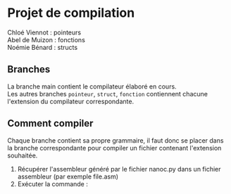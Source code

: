 # Projet de compilation

Chloé Viennot : pointeurs\
Abel de Muizon : fonctions \
Noémie Bénard : structs

## Branches

La branche main contient le compilateur élaboré en cours. \
Les autres branches `pointeur`, `struct`, `fonction` contiennent chacune l'extension du compilateur correspondante. 

## Comment compiler

Chaque branche contient sa propre grammaire, il faut donc se placer dans la branche correspondante pour compiler un fichier contenant l'extension souhaitée.

1. Récupérer l'assembleur généré par le fichier nanoc.py dans un fichier assembleur (par exemple file.asm)
2. Exécuter la commande : 
